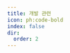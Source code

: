 ```yaml
---
title: 개발 관련
icon: ph:code-bold
index: false
dir:
  order: 2
---
```


<Catalog base='/ko-kr/develop/' />

